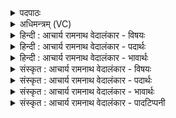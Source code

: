 <details><summary>पदपाठः</summary>

य꣣ज्ञ꣢म्। च꣣। नः। तन्व꣢म्। च꣣। प्रजा꣢म्। प्र꣣। जा꣢म्। च꣣। आदित्यैः꣢। आ꣣। दित्यैः꣢। इ꣡न्द्रः꣢꣯। स꣣ह꣢। सी꣣षधातु। ११११।
</details>

<details><summary>अधिमन्त्रम् (VC)</summary>

- विश्वे देवाः
- भुवन आप्त्यः साधनो वा भौवनः
- द्विपदा त्रिष्टुप्
- धैवतः
</details>

<details><summary>हिन्दी : आचार्य रामनाथ वेदालंकार - विषयः</summary>

अगले मन्त्र में अध्यात्म विषय तथा राष्ट्र का विषय वर्णित है।
</details>

<details><summary>हिन्दी : आचार्य रामनाथ वेदालंकार - पदार्थः</summary>

पदार्थान्वयभाषाः -  (इन्द्रः) हमारा जीवात्मा (आदित्यैः सह) सूर्य के समान ज्ञानसाधक मन-बुद्धि सहित ज्ञानेन्द्रियों के साथ मिलकर, अथवा (इन्द्रः) राष्ट्र का राजा (आदित्यैः सह) विद्वानों के साथ मिलकर (नः) हमारे (यज्ञं च) यज्ञ को, (तन्वं च) शरीर को (प्रजां च) और सन्तति वा राष्ट्र की प्रजा को (सीषधातु) सिद्ध करे ॥२॥ यहाँ श्लेषालङ्कार है ॥२॥
</details>

<details><summary>हिन्दी : आचार्य रामनाथ वेदालंकार - भावार्थः</summary>

भावार्थभाषाः -  जीवात्मा मन,बुद्धि और ज्ञानेन्द्रियों का उपयोग करके सब कुछ सिद्ध कर सकता है। उसी प्रकार विद्वान् प्रजाजन,राजा और राज्याधिकारी मिलकर पुरुषार्थ से सब यज्ञ-सुख,देह-सुख,सन्तति-सुख और प्रजा-सुख सिद्ध कर सकते हैं ॥२॥
</details>

<details><summary>संस्कृत : आचार्य रामनाथ वेदालंकार - विषयः</summary>

अथाऽध्यात्मविषयो राष्ट्रविषयश्चोच्यते।
</details>

<details><summary>संस्कृत : आचार्य रामनाथ वेदालंकार - पदार्थः</summary>

पदार्थान्वयभाषाः -  (इन्द्रः)अस्माकं जीवात्मा(आदित्यैः सह)आदित्यवद् ज्ञानसाधनैर्मनोबुद्धिसहितैः ज्ञानेन्द्रियैः सार्धम्,यद्वा(इन्द्रः)राष्ट्रस्य राजा(आदित्यैः सह)विद्वद्भिः सार्धम् मिलित्वा(नः)अस्माकम्(यज्ञं च)अध्वरं च, (तन्वं च)देहं च, (प्रजां च)सन्ततिं राष्ट्रस्य प्रजां च(सीषधातु)साधयतु ॥२॥ अत्र श्लेषालङ्कारः ॥२॥
</details>

<details><summary>संस्कृत : आचार्य रामनाथ वेदालंकार - भावार्थः</summary>

भावार्थभाषाः -  जीवात्मा मनोबुद्धिज्ञानेन्द्रियाण्युपयुज्य सर्वं साद्धुं शक्नोति। तथैव विद्वांसः प्रजाजना राजा राज्याधिकारिणश्च मिलित्वा पुरुषार्थेन सर्वं यज्ञसुखं,देहसुखं,सन्ततिसुखं,प्रजासुखं च साद्धुं शक्नुवन्ति ॥२॥
</details>

<details><summary>संस्कृत : आचार्य रामनाथ वेदालंकार - पादटिप्पनी</summary>

टिप्पणी:   १.ऋ० १०।१५७।२,‘सीषधातु’ इत्यत्र ‘ची॑क्लृपाति’ इति पाठः।
</details>